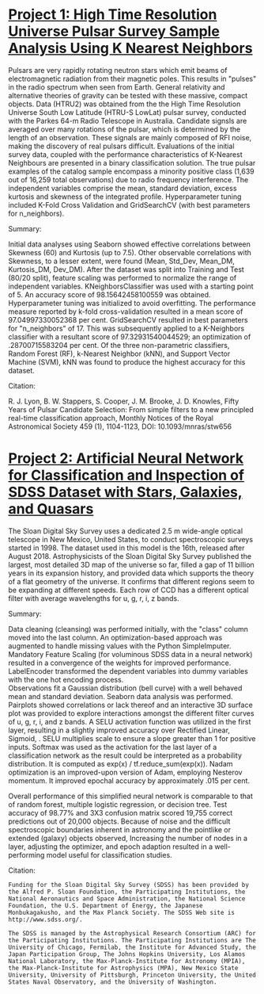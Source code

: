 # [Project 1: High Time Resolution Universe Pulsar Survey Sample Analysis Using K Nearest Neighbors](https://github.com/dantrez/dantrez_projects/blob/main/High%20Time%20Resolution%20Universe%20Pulsar%20Survey%20Sample%20Analysis%20Using%20K-Nearest%20Neighbors.ipynb)
  Pulsars are very rapidly rotating neutron stars which emit beams of electromagnetic radiation from their magnetic poles. This results in "pulses" in the radio spectrum when seen from Earth. General relativity and alternative theories of gravity can be tested with these massive, compact objects. 
  Data (HTRU2) was obtained from the the High Time Resolution Universe South Low Latitude (HTRU-S LowLat) pulsar survey, conducted with the Parkes 64-m Radio Telescope in Australia. Candidate signsls are averaged over many rotations of the pulsar, which is determined by the length of an observation. These signals are mainly composed of RFI noise, making the discovery of real pulsars difficult. 
  Evaluations of the initial survey data, coupled with the performance characteristics of K-Nearest Neighbours are presented in a binary classification solution. The true pulsar examples of the catalog sample encompass a minority positive class (1,639 out of 16,259 total observations) due to radio frequency interference. The independent variables comprise the mean, standard deviation, excess kurtosis and skewness of the integrated profile. Hyperparameter tuning included K-Fold Cross Validation and GridSearchCV (with best parameters for n_neighbors). 

Summary:

  Initial data analyses using Seaborn showed effective correlations between Skewness (60) and Kurtosis (up to 7.5). Other observable correlations with Skewness, to a lesser extent, were found (Mean, Std_Dev, Mean_DM, Kurtosis_DM, Dev_DM). 
  After the dataset was split into Training and Test (80/20 split), feature scaling was performed to normalize the range of independent variables. 
KNeighborsClassifier was used with a starting point of 5. An accuracy score of 98.15642458100559 was obtained.
Hyperparameter tuning was initialized to avoid overfitting. The performance measure reported by k-fold cross-validation resulted in a mean score of 97.04997330052368 per cent. 
GridSearchCV resulted in best parameters for "n_neighbors" of 17. This was subsequently applied to a K-Neighbors classifier with a resultant score of 97.32931540044529; an optimization of .28700715583204 per cent. 
  Of the  three non-parametric classifiers, Random Forest (RF), k-Nearest Neighbor (kNN), and Support Vector Machine (SVM), kNN was found to produce the highest accuracy for this dataset. 

Citation:

R. J. Lyon, B. W. Stappers, S. Cooper, J. M. Brooke, J. D. Knowles, Fifty Years of Pulsar Candidate Selection: From simple filters to a new principled real-time classification approach, Monthly Notices of the Royal Astronomical Society 459 (1), 1104-1123, DOI: 10.1093/mnras/stw656 

# [Project 2: Artificial Neural Network for Classification and Inspection of SDSS Dataset with Stars, Galaxies, and Quasars](https://github.com/dantrez/dantrez_projects)
The Sloan Digital Sky Survey uses a dedicated 2.5 m wide-angle optical telescope in New Mexico, United States, to conduct spectroscopic surveys started in 1998. The dataset used in this model is the 16th, released after August 2018. Astrophysicists of the Sloan Digital Sky Survey published the largest, most detailed 3D map of the universe so far, filled a gap of 11 billion years in its expansion history, and provided data which supports the theory of a flat geometry of the universe. It confirms that different regions seem to be expanding at different speeds.
  Each row of CCD has a different optical filter with average wavelengths for u, g, r, i, z bands.

Summary:

  Data cleaning (cleansing) was performed initially, with the "class" column moved into the last column. An optimization-based approach was augmented to handle missing values with the Python SimpleImputer. Mandatory Feature Scaling (for voluminous SDSS data in a neural network) resulted in a convergence of the weights for improved performance. LabelEncoder transformed the dependent variables into dummy variables with the one hot encoding process.  
  Observations fit a Gaussian distribution (bell curve) with a well behaved mean and standard deviation. Seaborn data analysis was performed. Pairplots showed correlations or lack thereof and an interactive 3D surface plot was provided to explore interactions amongst the different filter curves of u, g, r, i, and z bands.
  A SELU activation function was utilized in the first layer, resulting in a slightly improved accuracy over Rectified Linear, Sigmoid, . SELU multiplies scale to ensure a slope greater than 1 for positive inputs. Softmax was used as the activation for the last layer of a classification network as the result could be interpreted as a probability distribution. It is computed as exp(x) / tf.reduce_sum(exp(x)). 
  Nadam optimization is an improved-upon version of Adam, employing Nesterov momentum. It improved epochal accuracy by approximately .015 per cent.

  Overall performance of this simplified neural network is comparable to that of random forest, multiple logistic regression, or decision tree. Test accuracy of 98.77% and 3X3 confusion matrix scored 19,755 correct predictions out of 20,000 objects. Because of noise and the difficult spectroscopic boundaries inherent in astronomy and the pointlike or extended (galaxy) objects observed, Increasing the number of nodes
in a layer, adjusting the optimizer, and epoch adaption resulted in a well-performing model useful for classification studies. 

Citation:

    Funding for the Sloan Digital Sky Survey (SDSS) has been provided by the Alfred P. Sloan Foundation, the Participating Institutions, the National Aeronautics and Space Administration, the National Science Foundation, the U.S. Department of Energy, the Japanese Monbukagakusho, and the Max Planck Society. The SDSS Web site is http://www.sdss.org/.

    The SDSS is managed by the Astrophysical Research Consortium (ARC) for the Participating Institutions. The Participating Institutions are The University of Chicago, Fermilab, the Institute for Advanced Study, the Japan Participation Group, The Johns Hopkins University, Los Alamos National Laboratory, the Max-Planck-Institute for Astronomy (MPIA), the Max-Planck-Institute for Astrophysics (MPA), New Mexico State University, University of Pittsburgh, Princeton University, the United States Naval Observatory, and the University of Washington.

